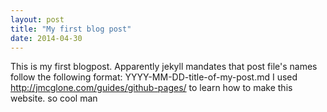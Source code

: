 ```yaml
---
layout: post
title: "My first blog post"
date: 2014-04-30
---
```


This is my first blogpost. Apparently jekyll mandates that post file's names follow the following format:
YYYY-MM-DD-title-of-my-post.md
I used http://jmcglone.com/guides/github-pages/ to learn how to make this website. so cool man
